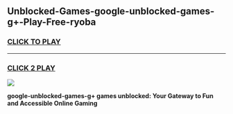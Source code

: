 
## Unblocked-Games-google-unblocked-games-g+-Play-Free-ryoba
<h3>
<a href="https://premium76.site?title=google-unblocked-games-g+&ref=19M">CLICK TO PLAY</a></h3>
<hr>

<h3>
<a href="https://premium76.site?title=google-unblocked-games-g+&ref=19M">CLICK 2 PLAY</a>
  
</h3>

<a href="https://premium76.site?title=google-unblocked-games-g+&ref=19M"><img src="https://clearcache.store/games.png"></a>


**google-unblocked-games-g+ games unblocked: Your Gateway to Fun and Accessible Online Gaming**

